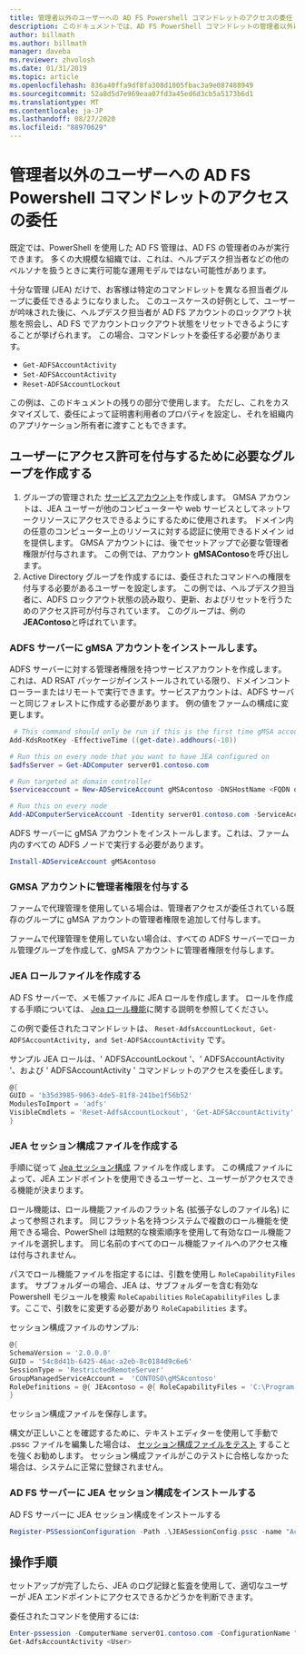 ```yaml
---
title: 管理者以外のユーザーへの AD FS Powershell コマンドレットのアクセスの委任
description: このドキュメントでは、AD FS PowerShell コマンドレットの管理者以外にアクセス許可を委任する方法について説明します。
author: billmath
ms.author: billmath
manager: daveba
ms.reviewer: zhvolosh
ms.date: 01/31/2019
ms.topic: article
ms.openlocfilehash: 836a40ffa9df8fa308d1005fbac3a9e087488949
ms.sourcegitcommit: 52a8d5d7e969eaa07fd3a45ed6d3cb5a5173b6d1
ms.translationtype: MT
ms.contentlocale: ja-JP
ms.lasthandoff: 08/27/2020
ms.locfileid: "88970629"
---
```

# <a name="delegate-ad-fs-powershell-commandlet-access-to-non-admin-users"></a>管理者以外のユーザーへの AD FS Powershell コマンドレットのアクセスの委任
既定では、PowerShell を使用した AD FS 管理は、AD FS の管理者のみが実行できます。 多くの大規模な組織では、これは、ヘルプデスク担当者などの他のペルソナを扱うときに実行可能な運用モデルではない可能性があります。

十分な管理 (JEA) だけで、お客様は特定のコマンドレットを異なる担当者グループに委任できるようになりました。
このユースケースの好例として、ユーザーが吟味された後に、ヘルプデスク担当者が AD FS アカウントのロックアウト状態を照会し、AD FS でアカウントロックアウト状態をリセットできるようにすることが挙げられます。 この場合、コマンドレットを委任する必要があります。
- `Get-ADFSAccountActivity`
- `Set-ADFSAccountActivity`
- `Reset-ADFSAccountLockout`

この例は、このドキュメントの残りの部分で使用します。 ただし、これをカスタマイズして、委任によって証明書利用者のプロパティを設定し、それを組織内のアプリケーション所有者に渡すこともできます。


##  <a name="create-the-required-groups-necessary-to-grant-users-permissions"></a>ユーザーにアクセス許可を付与するために必要なグループを作成する
1. グループの管理された [サービスアカウント](../../../security/group-managed-service-accounts/group-managed-service-accounts-overview.md)を作成します。 GMSA アカウントは、JEA ユーザーが他のコンピューターや web サービスとしてネットワークリソースにアクセスできるようにするために使用されます。 ドメイン内の任意のコンピューター上のリソースに対する認証に使用できるドメイン id を提供します。 GMSA アカウントには、後でセットアップで必要な管理者権限が付与されます。 この例では、アカウント **gMSAContoso**を呼び出します。
2. Active Directory グループを作成するには、委任されたコマンドへの権限を付与する必要があるユーザーを設定します。 この例では、ヘルプデスク担当者に、ADFS ロックアウト状態の読み取り、更新、およびリセットを行うためのアクセス許可が付与されています。 このグループは、例の **JEAContoso**と呼ばれています。

### <a name="install-the-gmsa-account-on-the-adfs-server"></a>ADFS サーバーに gMSA アカウントをインストールします。
ADFS サーバーに対する管理者権限を持つサービスアカウントを作成します。 これは、AD RSAT パッケージがインストールされている限り、ドメインコントローラーまたはリモートで実行できます。サービスアカウントは、ADFS サーバーと同じフォレストに作成する必要があります。
例の値をファームの構成に変更します。

```powershell
 # This command should only be run if this is the first time gMSA accounts are enabled in the forest
Add-KdsRootKey -EffectiveTime ((get-date).addhours(-10)) 

# Run this on every node that you want to have JEA configured on
$adfsServer = Get-ADComputer server01.contoso.com

# Run targeted at domain controller
$serviceaccount = New-ADServiceAccount gMSAcontoso -DNSHostName <FQDN of the domain containing the KDS key> - PrincipalsAllowedToRetrieveManagedPassword $adfsServer –passthru

# Run this on every node
Add-ADComputerServiceAccount -Identity server01.contoso.com -ServiceAccount $ServiceAccount
```

ADFS サーバーに gMSA アカウントをインストールします。これは、ファーム内のすべての ADFS ノードで実行する必要があります。

```powershell
Install-ADServiceAccount gMSAcontoso
```

### <a name="grant-the-gmsa-account-admin-rights"></a>GMSA アカウントに管理者権限を付与する
ファームで代理管理を使用している場合は、管理者アクセスが委任されている既存のグループに gMSA アカウントの管理者権限を追加して付与します。

ファームで代理管理を使用していない場合は、すべての ADFS サーバーでローカル管理グループを作成して、gMSA アカウントに管理者権限を付与します。


### <a name="create-the-jea-role-file"></a>JEA ロールファイルを作成する

AD FS サーバーで、メモ帳ファイルに JEA ロールを作成します。 ロールを作成する手順については、 [Jea ロール機能](https://docs.microsoft.com/powershell/scripting/learn/remoting/jea/role-capabilities)に関する説明を参照してください。

この例で委任されたコマンドレットは、 `Reset-AdfsAccountLockout, Get-ADFSAccountActivity, and Set-ADFSAccountActivity` です。

サンプル JEA ロールは、' ADFSAccountLockout '、' ADFSAccountActivity '、および ' ADFSAccountActivity ' コマンドレットのアクセスを委任します。

```powershell
@{
GUID = 'b35d3985-9063-4de5-81f8-241be1f56b52'
ModulesToImport = 'adfs'
VisibleCmdlets = 'Reset-AdfsAccountLockout', 'Get-ADFSAccountActivity', 'Set-ADFSAccountActivity'
}
```


### <a name="create-the-jea-session-configuration-file"></a>JEA セッション構成ファイルを作成する
手順に従って [Jea セッション構成](https://docs.microsoft.com/powershell/scripting/learn/remoting/jea/session-configurations) ファイルを作成します。 この構成ファイルによって、JEA エンドポイントを使用できるユーザーと、ユーザーがアクセスできる機能が決まります。

ロール機能は、ロール機能ファイルのフラット名 (拡張子なしのファイル名) によって参照されます。 同じフラット名を持つシステムで複数のロール機能を使用できる場合、PowerShell は暗黙的な検索順序を使用して有効なロール機能ファイルを選択します。 同じ名前のすべてのロール機能ファイルへのアクセス権は付与されません。

パスでロール機能ファイルを指定するには、引数を使用し `RoleCapabilityFiles` ます。 サブフォルダーの場合、JEA は、サブフォルダーを含む有効な Powershell モジュールを検索 `RoleCapabilities` `RoleCapabilityFiles` します。ここで、引数をに変更する必要があり `RoleCapabilities` ます。

セッション構成ファイルのサンプル:

```powershell
@{
SchemaVersion = '2.0.0.0'
GUID = '54c8d41b-6425-46ac-a2eb-8c0184d9c6e6'
SessionType = 'RestrictedRemoteServer'
GroupManagedServiceAccount =  'CONTOSO\gMSAcontoso'
RoleDefinitions = @{ JEAcontoso = @{ RoleCapabilityFiles = 'C:\Program Files\WindowsPowershell\Modules\AccountActivityJEA\RoleCapabilities\JEAAccountActivityResetRole.psrc' } }
}
```

セッション構成ファイルを保存します。

構文が正しいことを確認するために、テキストエディターを使用して手動で .pssc ファイルを編集した場合は、 [セッション構成ファイルをテスト](/powershell/module/microsoft.powershell.core/test-pssessionconfigurationfile) することを強くお勧めします。 セッション構成ファイルがこのテストに合格しなかった場合は、システムに正常に登録されません。

### <a name="install-the-jea-session-configuration-on-the-ad-fs-server"></a>AD FS サーバーに JEA セッション構成をインストールする

AD FS サーバーに JEA セッション構成をインストールする

```powershell
Register-PSSessionConfiguration -Path .\JEASessionConfig.pssc -name "AccountActivityAdministration" -force
```
## <a name="operational-instructions"></a>操作手順
セットアップが完了したら、JEA のログ記録と監査を使用して、適切なユーザーが JEA エンドポイントにアクセスできるかどうかを判断できます。

委任されたコマンドを使用するには:

```powershell
Enter-pssession -ComputerName server01.contoso.com -ConfigurationName "AccountActivityAdministration" -Credential <User Using JEA>
Get-AdfsAccountActivity <User>


```
